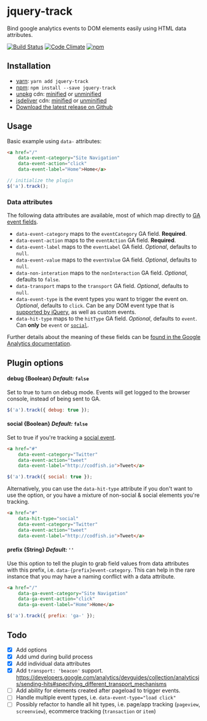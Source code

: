 # jquery-track

Bind google analytics events to DOM elements easily using HTML data attributes.

[![Build Status](https://travis-ci.org/codfish/jquery-track.svg?branch=master)](https://travis-ci.org/codfish/jquery-track) [![Code Climate](https://codeclimate.com/github/codfish/jquery-track/badges/gpa.svg)](https://codeclimate.com/github/codfish/jquery-track) [![npm](https://img.shields.io/npm/v/jquery-track.svg)](http://npmjs.org/package/jquery-track)

## Installation

* [yarn](https://yarnpkg.com/en/package/jquery-track): `yarn add jquery-track`
* [npm](http://npmjs.org/package/jquery-track): `npm install --save jquery-track`
* [unpkg](https://unpkg.com) cdn: [minified](https://unpkg.com/jquery-track/dist/jquery.track.min.js) or [unminified](https://unpkg.com/jquery-track/dist/jquery.track.js)
* [jsdeliver](http://www.jsdelivr.com/) cdn: [minified](https://cdn.jsdelivr.net/npm/jquery-track@latest/dist/jquery.track.min.js) or [unminified](https://cdn.jsdelivr.net/npm/jquery-track@latest/dist/jquery.track.js)
* [Download the latest release on Github](https://github.com/codfish/jquery-track/releases)

## Usage

Basic example using `data-` attributes:

```html
<a href="/"
    data-event-category="Site Navigation"
    data-event-action="click"
    data-event-label="Home">Home</a>
```

```js
// initialize the plugin
$('a').track();
```

### Data attributes

The following data attributes are available, most of which map directly to [GA event fields](https://developers.google.com/analytics/devguides/collection/analyticsjs/events#event_fields).

- `data-event-category` maps to the `eventCategory` GA field. **Required**.
- `data-event-action` maps to the `eventAction` GA field. **Required**.
- `data-event-label` maps to the `eventLabel` GA field. _Optional_, defaults to `null`.
- `data-event-value` maps to the `eventValue` GA field. _Optional_, defaults to `null`.
- `data-non-interation` maps to the `nonInteraction` GA field. _Optional_, defaults to `false`.
- `data-transport` maps to the `transport` GA field. _Optional_, defaults to `null`.
- `data-event-type` is the event types you want to trigger the event on. _Optional_, defaults to `click`. Can be any DOM event type that is [supported by jQuery](http://api.jquery.com/Types/#Event), as well as custom events.
- `data-hit-type` maps to the `hitType` GA field. _Optional_, defaults to `event`. Can **only** be `event` or [`social`](https://developers.google.com/analytics/devguides/collection/analyticsjs/social-interactions).

Further details about the meaning of these fields can be [found in the Google Analytics documentation](https://developers.google.com/analytics/devguides/collection/analyticsjs/events).

## Plugin options

#### debug {Boolean} _Default:_ `false`

Set to true to turn on debug mode. Events will get logged to the browser console, instead of being sent to GA.

```js
$('a').track({ debug: true });
```

#### social {Boolean} _Default:_ `false`

Set to true if you're tracking a [social event]().

```html
<a href="#"
    data-event-category="Twitter"
    data-event-action="tweet"
    data-event-label="http://codfish.io">Tweet</a>
```

```js
$('a').track({ social: true });
```

Alternatively, you can use the `data-hit-type` attribute if you don't want to use the option, or you have a mixture of non-social & social elements you're tracking.

```html
<a href="#"
    data-hit-type="social"
    data-event-category="Twitter"
    data-event-action="tweet"
    data-event-label="http://codfish.io">Tweet</a>
```

#### prefix {String} _Default:_ `''`

Use this option to tell the plugin to grab field values from data attributes with this prefix, i.e. `data-{prefix}event-category`. This can help in the rare instance that you may have a naming conflict with a data attribute.

```html
<a href="/"
    data-ga-event-category="Site Navigation"
    data-ga-event-action="click"
    data-ga-event-label="Home">Home</a>
```

```js
$('a').track({ prefix: 'ga-' });
```

## Todo

- [x] Add options
- [x] Add umd during build process
- [x] Add individual data attributes
- [x] Add `transport: 'beacon'` support. https://developers.google.com/analytics/devguides/collection/analyticsjs/sending-hits#specifying_different_transport_mechanisms
- [ ] Add ability for elements created after pageload to trigger events.
- [ ] Handle multiple event types, i.e. `data-event-type="load click"`
- [ ] Possibly refactor to handle all hit types, i.e. page/app tracking (`pageview`, `screenview`), ecommerce tracking (`transaction` or `item`)
